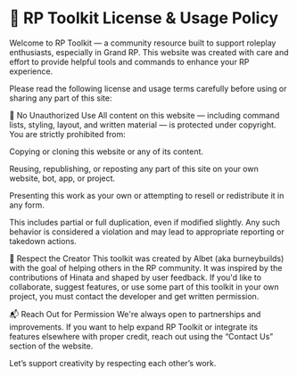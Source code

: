 # 📜 RP Toolkit License & Usage Policy

Welcome to RP Toolkit — a community resource built to support roleplay enthusiasts, especially in Grand RP. This website was created with care and effort to provide helpful tools and commands to enhance your RP experience.

Please read the following license and usage terms carefully before using or sharing any part of this site:

🚫 No Unauthorized Use
All content on this website — including command lists, styling, layout, and written material — is protected under copyright. You are strictly prohibited from:

Copying or cloning this website or any of its content.

Reusing, republishing, or reposting any part of this site on your own website, bot, app, or project.

Presenting this work as your own or attempting to resell or redistribute it in any form.

This includes partial or full duplication, even if modified slightly. Any such behavior is considered a violation and may lead to appropriate reporting or takedown actions.

🤝 Respect the Creator
This toolkit was created by Albet (aka burneybuilds) with the goal of helping others in the RP community. It was inspired by the contributions of Hinata and shaped by user feedback. If you'd like to collaborate, suggest features, or use some part of this toolkit in your own project, you must contact the developer and get written permission.

📬 Reach Out for Permission
We're always open to partnerships and improvements. If you want to help expand RP Toolkit or integrate its features elsewhere with proper credit, reach out using the “Contact Us” section of the website.

Let’s support creativity by respecting each other’s work.